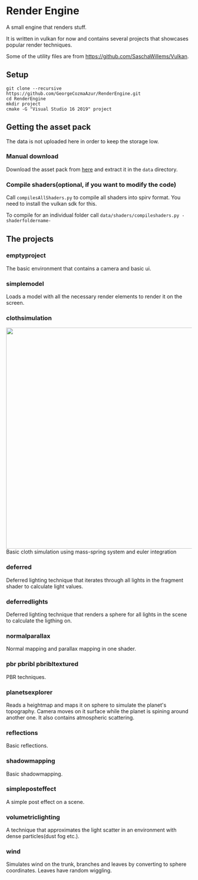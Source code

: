 # Render Engine

A small engine that renders stuff. 

It is written in vulkan for now and contains several projects that showcases popular render techniques. 

Some of the utility files are from https://github.com/SaschaWillems/Vulkan.

## Setup
```
git clone --recursive https://github.com/GeorgeCozmaAzur/RenderEngine.git
cd RenderEngine
mkdir project
cmake -G "Visual Studio 16 2019" project
```

## Getting the asset pack
The data is not uploaded here in order to keep the storage low. 

### Manual download

Download the asset pack from [here](https://drive.google.com/file/d/1n3LUgbks31gyGP_Spv43xJXuw8tGFrUO/view) and extract it in the ```data``` directory.

### Compile shaders(optional, if you want to modify the code)

Call ```compilesAllShaders.py``` to compile all shaders into spirv format. You need to install the vulkan sdk for this.

To compile for an individual folder call ```data/shaders/compileshaders.py -shaderfoldername-```


## The projects

### emptyproject
The basic environment that contains a camera and basic ui.

### simplemodel
Loads a model with all the necessary render elements to render it on the screen.

### clothsimulation
<img src="https://i.imgur.com/p0pQkSa.jpg" width="600" />
Basic cloth simulation using mass-spring system and euler integration

### deferred
Deferred lighting technique that iterates through all lights in the fragment shader to calculate light values.

### deferredlights
Deferred lighting technique that renders a sphere for all lights in the scene to calculate the ligthing on.

### normalparallax
Normal mapping and parallax mapping in one shader.

### pbr pbribl pbribltextured
PBR techniques.

### planetsexplorer
Reads a heightmap and maps it on sphere to simulate the planet's topography. Camera moves on it surface while the planet is spining around another one. It also contains atmospheric scattering.

### reflections
Basic reflections.

### shadowmapping
Basic shadowmapping.

### simpleposteffect
A simple post effect on a scene.

### volumetriclighting
A technique that approximates the light scatter in an environment with dense particles(dust fog etc.).

### wind
Simulates wind on the trunk, branches and leaves by converting to sphere coordinates. Leaves have random wiggling.

